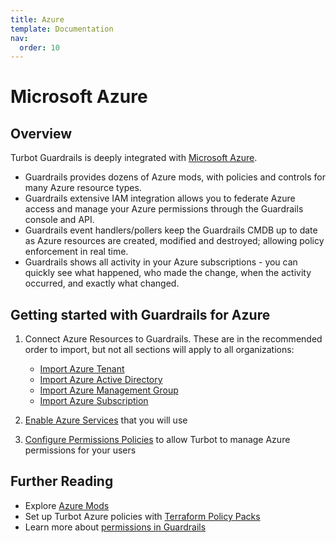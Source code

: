 ```yaml
---
title: Azure
template: Documentation
nav:
  order: 10
---
```


# Microsoft Azure

## Overview

Turbot Guardrails is deeply integrated with
[Microsoft Azure](https://azure.microsoft.com/).

- Guardrails provides dozens of Azure mods, with policies and controls for many Azure resource types.
- Guardrails extensive IAM integration allows you to federate Azure access and
  manage your Azure permissions through the Guardrails console and API.
- Guardrails event handlers/pollers keep the Guardrails CMDB up to date as Azure resources are
  created, modified and destroyed; allowing policy enforcement in real time.
- Guardrails shows all activity in your Azure subscriptions - you can quickly see
  what happened, who made the change, when the activity occurred, and exactly
  what changed.

## Getting started with Guardrails  for Azure

1. Connect Azure Resources to Guardrails. These are in the recommended order to import, but not
   all sections will apply to all organizations:

    - [Import Azure Tenant](integrations/azure/import/tenant)
    - [Import Azure Active Directory](integrations/azure/import/active-directory)
    - [Import Azure Management Group](integrations/azure/import/management-group)
    - [Import Azure Subscription](integrations/azure/import/subscription)

2. [Enable Azure Services](integrations/azure/services) that you will use
3. [Configure Permissions Policies](integrations/azure/permissions) to allow Turbot to manage
   Azure permissions for your users

## Further Reading

- Explore [Azure Mods](mods/)
- Set up Turbot Azure policies with
  [Terraform Policy Packs](https://github.com/turbot/guardrails-samples/tree/main/policy_packs)
- Learn more about [permissions in Guardrails](concepts/iam/permissions)
